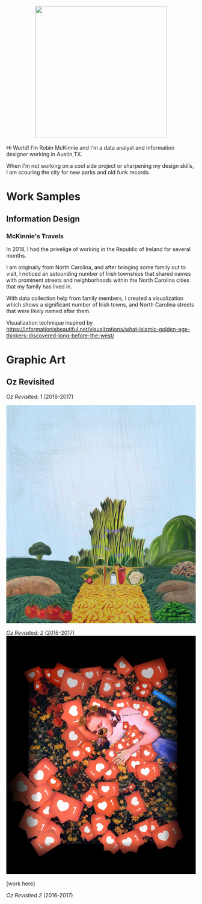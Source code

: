 <p align="center">
  <img width="350" height="350" src="https://github.com/rbmckinnie/Robin-McKinnie/blob/master/circle-cropped_small.png">
</p>

Hi World!
I’m Robin McKinnie and I'm a data analyst and information designer working in Austin,TX. 

When I'm not working on a cool side project or sharpening my design skills, 
I am scouring the city for new parks and old funk records.


# Work Samples

## Information Design

### McKinnie's Travels

In 2018, I had the privelige of working in the Republic of Ireland for several months.

I am originally from North Carolina, and after bringing some family out to visit, I noticed an astounding number of Irish townships that shared names with prominent streets and neighborhoods within the North Carolina cities that my family has lived in.

With data collection help from family members, I created a visualization which shows a significant number of Irish towns, and North Carolina streets that were likely named after them.

Visualization technique inspired by 
https://informationisbeautiful.net/visualizations/what-islamic-golden-age-thinkers-discovered-long-before-the-west/

# Graphic Art

## Oz Revisited
_Oz Revisited: 1_ (2016-2017)

![Image](1481588804074.jpeg)

_Oz Revisited: 2_ (2016-2017)
![Image](IMG_4772.JPG)

[work here]

_Oz Revisited 2_ (2016-2017)


